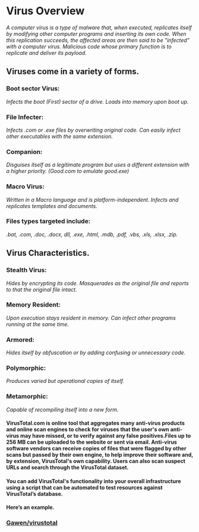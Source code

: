 # Virus Overview

*A computer virus is a type of malware that, when executed, replicates itself by modifying other computer programs and inserting its own code. When this replication succeeds, the affected areas are then said to be "infected" with a computer virus. Malicious code whose primary function is to replicate and deliver its payload.*


## Viruses come in a variety of forms.

### Boot sector Virus:
*Infects the boot (First) sector of a drive. Loads into memory upon boot up.*

### File Infecter:
*Infects .com or .exe files by overwriting original code. Can easily infect other executables with the same extension.*

### Companion:
*Disguises itself as a legitimate program but uses a different extension with a higher priority. (Good.com to emulate good.exe)*

### Macro Virus:
*Written in a Macro language and is platform-independent. Infects and replicates templates and documents.*

### Files types targeted include:
*.bat, .com, .doc, .docx, dll, .exe, .html, .mdb, .pdf, .vbs, .xls, .xlsx, .zip.*

## Virus Characteristics.  

### Stealth Virus:
*Hides by encrypting its code. Masquerades as the original file and reports to that the original file intact.*

### Memory Resident:
*Upon execution stays resident in memory. Can infect other programs running at the same time.*

### Armored:
*Hides itself by obfuscation or by adding confusing or unnecessary code.*

### Polymorphic:
*Produces varied but operational copies of itself.*

### Metamorphic:
*Capable of recompiling itself into a new form.*


#### VirusTotal.com is online tool that aggregates many anti-virus products and online scan engines to check for viruses that the user's own anti-virus may have missed, or to verify against any false positives.Files up to 256 MB can be uploaded to the website or sent via email. Anti-virus software vendors can receive copies of files that were flagged by other scans but passed by their own engine, to help improve their software and, by extension, VirusTotal's own capability. Users can also scan suspect URLs and search through the VirusTotal dataset.

#### You can add VirusTotal's functionality into your overall infrastructure using a script that can be automated to test resources against VirusTotal’s database.

#### Here’s an example.
### [Gawen/virustotal](https://github.com/Gawen/virustotal)
